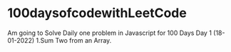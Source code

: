 # 100daysofcodewithLeetCode
Am going to Solve Daily one problem in Javascript for 100 Days 
Day 1 (18-01-2022)
  1.Sum Two from an Array.
